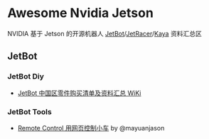 # Awesome Nvidia Jetson
NVIDIA 基于 Jetson 的开源机器人 [JetBot](https://github.com/NVIDIA-AI-IOT/jetbot)/[JetRacer](https://github.com/NVIDIA-AI-IOT/jetracer)/[Kaya](https://github.com/nvidia-isaac/kaya-robot) 资料汇总区

## JetBot

### JetBot Diy
- [JetBot 中国区零件购买清单及资料汇总 WiKi](https://github.com/unbug/NVIDIA-JetBot-Diy/wiki)

### JetBot Tools
- [Remote Control 用网页控制小车](https://github.com/mayuanjason/mbot/wiki/Remote-Control) by @mayuanjason
